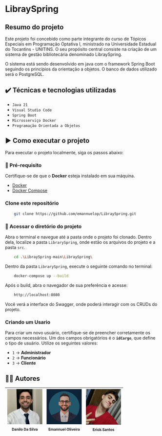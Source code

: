 # LibraySpring

## Resumo do projeto
Este projeto foi concebido como parte integrante do curso de Tópicos Especiais em Programação Optativa I, ministrado na Universidade Estadual do Tocantins - UNITINS. O seu propósito central consiste na criação de um sistema de gestão bibliotecária denominado LibraySpring.

O sistema está sendo desenvolvido em java com o framework Spring Boot seguindo os princípios da orientação a objetos. O banco de dados utilizado será o PostgreSQL.

## ✔️ Técnicas e tecnologias utilizadas

- ``Java 21``
- ``Visual Studio Code``
- ``Spring Boot``
- ``Microsserviço Docker``
- ``Programação Orientada a Objetos``

## ▶️ Como executar o projeto

Para executar o projeto localmente, siga os passos abaixo:

### 📌 Pré-requisito
Certifique-se de que o **Docker** esteja instalado em sua máquina.

- [Docker](https://www.docker.com/)
- [Docker Compose](https://docs.docker.com/compose/)

### Clone este repositório

```bash
    git clone https://github.com/emannuelop/LibraySpring.git
```

### 📁 Acessar o diretório do projeto
Abra o terminal e navegue até a pasta onde o projeto foi clonado. Dentro dela, localize a pasta `LibrarySpring`, onde estão os arquivos do projeto e a pasta `src`.

```bash
    cd .\LibraySpring-main\LibraySpring\
```

Dentro da pasta `LibrarySpring`, execute o seguinte comando no terminal:

```bash
    docker-compose up --build
```

Após o build, abra o navegador de sua preferência e acesse: 

```bash
    http://localhost:8080
```
Você verá a interface do Swagger, onde poderá interagir com os CRUDs do projeto.

### Criando um Usario

Para criar um novo usuário, certifique-se de preencher corretamente os campos necessários. Um dos campos obrigatórios é o **`idCargo`**, que define o tipo de usuário. Utilize os seguintes valores:

- `1` → **Administrador**
- `2` → **Funcionário**
- `3` → **Cliente**

## 👨‍💻 Autores

| [<img src="https://github.com/emannuelop/LibraySpring/blob/main/imagens/danilo.png" width=115><br><sub>Danilo Da Silva</sub>](https://github.com/DaniloDaSilvaMoreira) |  [<img src="https://github.com/emannuelop/LibraySpring/blob/main/imagens/emannuel.png" width=115><br><sub>Emannuel Oliveira</sub>](https://github.com/emannuelop) |  [<img src="https://github.com/emannuelop/LibraySpring/blob/main/imagens/erick.jpg" width=115><br><sub>Erick Santos</sub>](https://github.com/ericksantos37) |
| :---: | :---: | :---: | 
